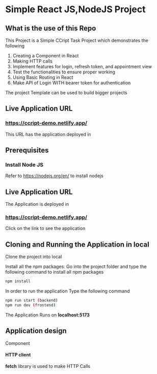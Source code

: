 # Simple React JS,NodeJS Project

## What is the use of this Repo

This Project is a Simple CCript Task  Project which demonstrates the following
1. Creating a Component in React
2. Making HTTP calls
3. Implement features for login, refresh token, and appointment view
4. Test the functionalities to ensure proper working
5. Using Basic Routing in React
6. Make API of Login WITH bearer token for authentication

The project Template can be used to build bigger projects

## Live Application URL

### https://ccript-demo.netlify.app/
This URL has the application deployed in

## Prerequisites

### Install Node JS
Refer to https://nodejs.org/en/ to install nodejs

## Live Application URL

The Application is deployed in 
### https://ccript-demo.netlify.app/

Click on the link to see the application

## Cloning and Running the Application in local

Clone the project into local

Install all the npm packages. Go into the project folder and type the following command to install all npm packages

```bash
npm install
```

In order to run the application Type the following command

```bash
npm run start (backend)
npm run dev (frontend)

```

The Application Runs on **localhost:5173**

## Application design

 Component

#### HTTP client

**fetch** library is used to make HTTP Calls




